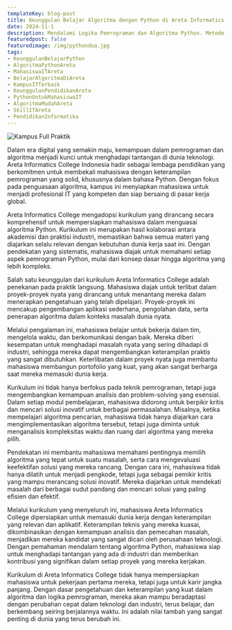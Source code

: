 ```yaml
---
templateKey: blog-post
title: Keunggulan Belajar Algoritma dengan Python di Areta Informatics College untuk Mahasiswa IT
date: 2024-11-1
description: Mendalami Logika Pemrograman dan Algoritma Python. Metode Pembelajaran Terbaik di Areta Informatics College
featuredpost: false
featuredimage: /img/pythondua.jpg
tags:
- KeunggulanBelajarPython
- AlgoritmaPythonAreta
- MahasiswaITAreta
- BelajarAlgoritmaDiAreta
- KampusITTerbaik
- KeunggulanPendidikanAreta
- PythonUntukMahasiswaIT
- AlgoritmaMudahAreta
- SkillITAreta
- PendidikanInformatika
---
```


![Kampus Full Praktik](/img/pythondua.jpg "Kampus Full Praktik")

Dalam era digital yang semakin maju, kemampuan dalam pemrograman dan algoritma menjadi kunci untuk menghadapi tantangan di dunia teknologi. Areta Informatics College Indonesia hadir sebagai lembaga pendidikan yang berkomitmen untuk membekali mahasiswa dengan keterampilan pemrograman yang solid, khususnya dalam bahasa Python. Dengan fokus pada penguasaan algoritma, kampus ini menyiapkan mahasiswa untuk menjadi profesional IT yang kompeten dan siap bersaing di pasar kerja global.

Areta Informatics College mengadopsi kurikulum yang dirancang secara komprehensif untuk mempersiapkan mahasiswa dalam menguasai algoritma Python. Kurikulum ini merupakan hasil kolaborasi antara akademisi dan praktisi industri, memastikan bahwa semua materi yang diajarkan selalu relevan dengan kebutuhan dunia kerja saat ini. Dengan pendekatan yang sistematis, mahasiswa diajak untuk memahami setiap aspek pemrograman Python, mulai dari konsep dasar hingga algoritma yang lebih kompleks.

Salah satu keunggulan dari kurikulum Areta Informatics College adalah penekanan pada praktik langsung. Mahasiswa diajak untuk terlibat dalam proyek-proyek nyata yang dirancang untuk menantang mereka dalam menerapkan pengetahuan yang telah dipelajari. Proyek-proyek ini mencakup pengembangan aplikasi sederhana, pengolahan data, serta penerapan algoritma dalam konteks masalah dunia nyata.

Melalui pengalaman ini, mahasiswa belajar untuk bekerja dalam tim, mengelola waktu, dan berkomunikasi dengan baik. Mereka diberi kesempatan untuk menghadapi masalah nyata yang sering dihadapi di industri, sehingga mereka dapat mengembangkan keterampilan praktis yang sangat dibutuhkan. Keterlibatan dalam proyek nyata juga membantu mahasiswa membangun portofolio yang kuat, yang akan sangat berharga saat mereka memasuki dunia kerja.

Kurikulum ini tidak hanya berfokus pada teknik pemrograman, tetapi juga mengembangkan kemampuan analisis dan problem-solving yang esensial. Dalam setiap modul pembelajaran, mahasiswa didorong untuk berpikir kritis dan mencari solusi inovatif untuk berbagai permasalahan. Misalnya, ketika mempelajari algoritma pencarian, mahasiswa tidak hanya diajarkan cara mengimplementasikan algoritma tersebut, tetapi juga diminta untuk menganalisis kompleksitas waktu dan ruang dari algoritma yang mereka pilih.

Pendekatan ini membantu mahasiswa memahami pentingnya memilih algoritma yang tepat untuk suatu masalah, serta cara mengevaluasi keefektifan solusi yang mereka rancang. Dengan cara ini, mahasiswa tidak hanya dilatih untuk menjadi pengkode, tetapi juga sebagai pemikir kritis yang mampu merancang solusi inovatif. Mereka diajarkan untuk mendekati masalah dari berbagai sudut pandang dan mencari solusi yang paling efisien dan efektif.

Melalui kurikulum yang menyeluruh ini, mahasiswa Areta Informatics College dipersiapkan untuk memasuki dunia kerja dengan keterampilan yang relevan dan aplikatif. Keterampilan teknis yang mereka kuasai, dikombinasikan dengan kemampuan analisis dan pemecahan masalah, menjadikan mereka kandidat yang sangat dicari oleh perusahaan teknologi. Dengan pemahaman mendalam tentang algoritma Python, mahasiswa siap untuk menghadapi tantangan yang ada di industri dan memberikan kontribusi yang signifikan dalam setiap proyek yang mereka kerjakan.

Kurikulum di Areta Informatics College tidak hanya mempersiapkan mahasiswa untuk pekerjaan pertama mereka, tetapi juga untuk karir jangka panjang. Dengan dasar pengetahuan dan keterampilan yang kuat dalam algoritma dan logika pemrograman, mereka akan mampu beradaptasi dengan perubahan cepat dalam teknologi dan industri, terus belajar, dan berkembang seiring berjalannya waktu. Ini adalah nilai tambah yang sangat penting di dunia yang terus berubah ini.